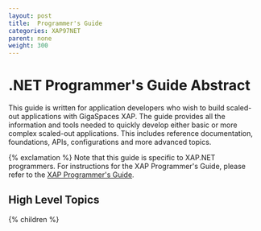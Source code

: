```yaml
---
layout: post
title:  Programmer's Guide
categories: XAP97NET
parent: none
weight: 300
---
```


# .NET Programmer's Guide Abstract

This guide is written for application developers who wish to build scaled-out applications with GigaSpaces XAP. The guide provides all the information and tools needed to quickly develop either basic or more complex scaled-out applications. This includes reference documentation, foundations, APIs, configurations and more advanced topics.

{% exclamation %} Note that this guide is specific to XAP.NET programmers. For instructions for the XAP Programmer's Guide, please refer to the [XAP Programmer's Guide]({%currentjavaurl%}/programmers-guide.html).

## High Level Topics

{% children %}
